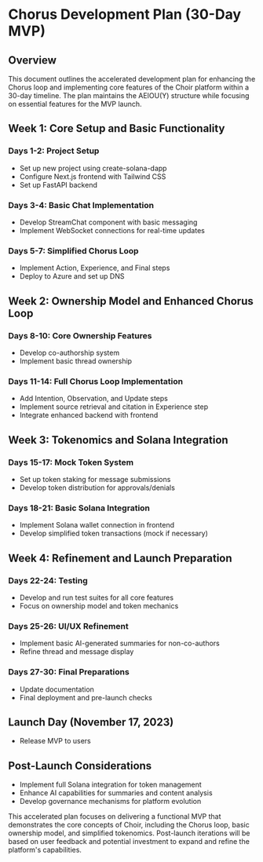 # Chorus Development Plan (30-Day MVP)

## Overview

This document outlines the accelerated development plan for enhancing the Chorus loop and implementing core features of the Choir platform within a 30-day timeline. The plan maintains the AEIOU(Y) structure while focusing on essential features for the MVP launch.

## Week 1: Core Setup and Basic Functionality

### Days 1-2: Project Setup
- Set up new project using create-solana-dapp
- Configure Next.js frontend with Tailwind CSS
- Set up FastAPI backend

### Days 3-4: Basic Chat Implementation
- Develop StreamChat component with basic messaging
- Implement WebSocket connections for real-time updates

### Days 5-7: Simplified Chorus Loop
- Implement Action, Experience, and Final steps
- Deploy to Azure and set up DNS

## Week 2: Ownership Model and Enhanced Chorus Loop

### Days 8-10: Core Ownership Features
- Develop co-authorship system
- Implement basic thread ownership

### Days 11-14: Full Chorus Loop Implementation
- Add Intention, Observation, and Update steps
- Implement source retrieval and citation in Experience step
- Integrate enhanced backend with frontend

## Week 3: Tokenomics and Solana Integration

### Days 15-17: Mock Token System
- Set up token staking for message submissions
- Develop token distribution for approvals/denials

### Days 18-21: Basic Solana Integration
- Implement Solana wallet connection in frontend
- Develop simplified token transactions (mock if necessary)

## Week 4: Refinement and Launch Preparation

### Days 22-24: Testing
- Develop and run test suites for all core features
- Focus on ownership model and token mechanics

### Days 25-26: UI/UX Refinement
- Implement basic AI-generated summaries for non-co-authors
- Refine thread and message display

### Days 27-30: Final Preparations
- Update documentation
- Final deployment and pre-launch checks

## Launch Day (November 17, 2023)
- Release MVP to users

## Post-Launch Considerations
- Implement full Solana integration for token management
- Enhance AI capabilities for summaries and content analysis
- Develop governance mechanisms for platform evolution

This accelerated plan focuses on delivering a functional MVP that demonstrates the core concepts of Choir, including the Chorus loop, basic ownership model, and simplified tokenomics. Post-launch iterations will be based on user feedback and potential investment to expand and refine the platform's capabilities.
